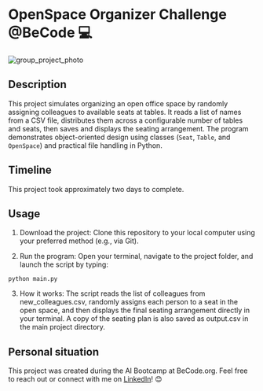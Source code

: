 # OpenSpace Organizer Challenge @BeCode :computer:
![group_project_photo](https://universityaffairs.ca/wp-content/uploads/2024/11/644x374-Group-Project.jpg)


## Description

This project simulates organizing an open office space by randomly assigning colleagues to available seats at tables. It reads a list of names from a CSV file, distributes them across a configurable number of tables and seats, then saves and displays the seating arrangement. The program demonstrates object-oriented design using classes (`Seat`, `Table`, and `OpenSpace`) and practical file handling in Python.

## Timeline
This project took approximately two days to complete.

## Usage
1. Download the project:
Clone this repository to your local computer using your preferred method (e.g., via Git).

2. Run the program:
Open your terminal, navigate to the project folder, and launch the script by typing:
```
python main.py
```
3. How it works:
The script reads the list of colleagues from new_colleagues.csv, randomly assigns each person to a seat in the open space, and then displays the final seating arrangement directly in your terminal.
A copy of the seating plan is also saved as output.csv in the main project directory.

## Personal situation

This project was created during the AI Bootcamp at BeCode.org.
Feel free to reach out or connect with me on [LinkedIn](https://www.linkedin.com/in/brigi-bodi/)! :blush: